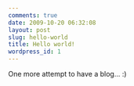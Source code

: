 ```yaml
---
comments: true
date: 2009-10-20 06:32:08
layout: post
slug: hello-world
title: Hello world!
wordpress_id: 1
---
```


One more attempt to have a blog... :)

